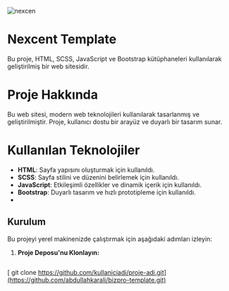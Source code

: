 ![nexcen](https://github.com/user-attachments/assets/d7035f2e-bedd-44ea-bb3a-52685a927078)
# Nexcent Template
Bu proje, HTML, SCSS, JavaScript ve Bootstrap kütüphaneleri kullanılarak geliştirilmiş bir web sitesidir.
# Proje Hakkında 
Bu web sitesi, modern web teknolojileri kullanılarak tasarlanmış ve geliştirilmiştir. Proje, kullanıcı dostu bir arayüz ve duyarlı bir tasarım sunar.
# Kullanılan Teknolojiler
- **HTML**: Sayfa yapısını oluşturmak için kullanıldı.
- **SCSS**: Sayfa stilini ve düzenini belirlemek için kullanıldı.
- **JavaScript**: Etkileşimli özellikler ve dinamik içerik için kullanıldı.
- **Bootstrap**: Duyarlı tasarım ve hızlı prototipleme için kullanıldı.
- 
## Kurulum

Bu projeyi yerel makinenizde çalıştırmak için aşağıdaki adımları izleyin:

1. **Proje Deposu'nu Klonlayın:**

   ```bash
[   git clone [https://github.com/kullaniciadi/proje-adi.git](https://github.com/abdullahkarali/bizpro-template.git)
](https://github.com/abdullahkarali/nexcent.git)
